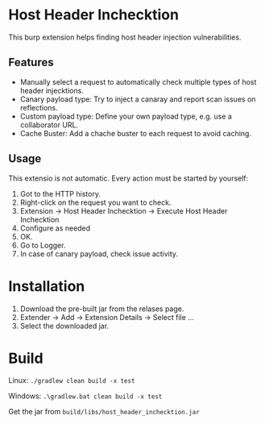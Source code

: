 # Host Header Inchecktion

This burp extension helps finding host header injection vulnerabilities.

## Features

* Manually select a request to automatically check multiple types of host header injecktions.
* Canary payload type: Try to inject a canaray and report scan issues on reflections.
* Custom payload type: Define your own payload type, e.g. use a collaborator URL.
* Cache Buster: Add a chache buster to each request to avoid caching.

## Usage

This extensio is not automatic. Every action must be started by yourself:

1. Got to the HTTP history.
2. Right-click on the request you want to check.
3. Extension -> Host Header Inchecktion -> Execute Host Header Inchecktion
4. Configure as needed
5. OK.
6. Go to Logger.
7. In case of canary payload, check issue activity.

# Installation

1. Download the pre-built jar from the relases page.
2. Extender -> Add -> Extension Details -> Select file ...
3. Select the downloaded jar.

# Build

Linux: `./gradlew clean build -x test`

Windows: `.\gradlew.bat clean build -x test`

Get the jar from `build/libs/host_header_inchecktion.jar`
